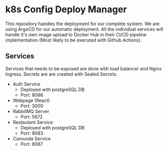 # k8s Config Deploy Manager
This repository handles the deployment for our complete system. We are using ArgoCD for our automatic deployment. All the individual services will handle it's own image upload to Docker Hub in their CI/CD pipeline implementation (Most likely to be executed with Github Actions). 

## Services 
Services that needs to be exposed are done wtih load balancer and Nginx Ingress. Secrets are are created with Sealed Secrets.

- Auth Service
  - Deployed with postgreSQL DB
  - Port: 8086
- Webpage (React)  
  - Port: 3000
- RabbitMQ Server
  - Port: 5672
- Restautant Service
  - Deployed with postgreSQL DB
  - Port: 8083
- Camunda Service
  - Port: 8087
